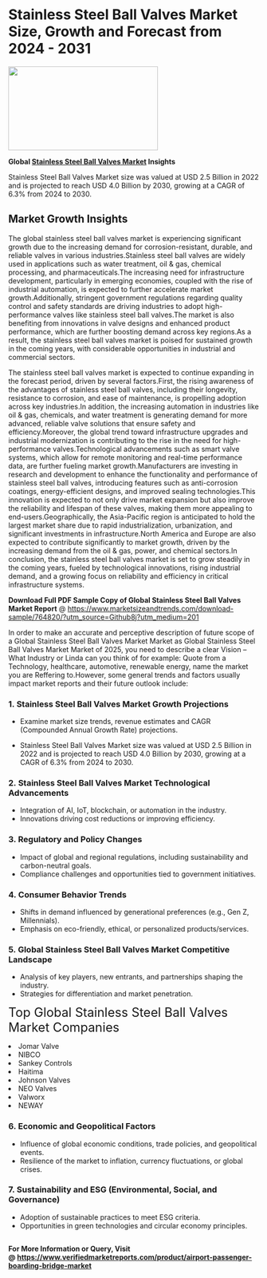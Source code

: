 <H1>Stainless Steel Ball Valves Market Size, Growth and Forecast from 2024 - 2031</H1><img class="aligncenter size-medium wp-image-584254" src="https://thirdeyenews.in/wp-content/uploads/2024/09/Global-Market-Research-300x168.jpeg" alt="" width="300" height="168" /><p><strong>Global&nbsp;<a href="https://www.marketsizeandtrends.com/download-sample/764820/?utm_source=Github8j?utm_medium=201">Stainless Steel Ball Valves Market</a> Insights</strong></p><p>Stainless Steel Ball Valves Market size was valued at USD 2.5 Billion in 2022 and is projected to reach USD 4.0 Billion by 2030, growing at a CAGR of 6.3% from 2024 to 2030.</p><p><h2>Market Growth Insights</h2> <p>The global stainless steel ball valves market is experiencing significant growth due to the increasing demand for corrosion-resistant, durable, and reliable valves in various industries.Stainless steel ball valves are widely used in applications such as water treatment, oil & gas, chemical processing, and pharmaceuticals.The increasing need for infrastructure development, particularly in emerging economies, coupled with the rise of industrial automation, is expected to further accelerate market growth.Additionally, stringent government regulations regarding quality control and safety standards are driving industries to adopt high-performance valves like stainless steel ball valves.The market is also benefiting from innovations in valve designs and enhanced product performance, which are further boosting demand across key regions.As a result, the stainless steel ball valves market is poised for sustained growth in the coming years, with considerable opportunities in industrial and commercial sectors.</p> <p>The stainless steel ball valves market is expected to continue expanding in the forecast period, driven by several factors.First, the rising awareness of the advantages of stainless steel ball valves, including their longevity, resistance to corrosion, and ease of maintenance, is propelling adoption across key industries.In addition, the increasing automation in industries like oil & gas, chemicals, and water treatment is generating demand for more advanced, reliable valve solutions that ensure safety and efficiency.Moreover, the global trend toward infrastructure upgrades and industrial modernization is contributing to the rise in the need for high-performance valves.Technological advancements such as smart valve systems, which allow for remote monitoring and real-time performance data, are further fueling market growth.Manufacturers are investing in research and development to enhance the functionality and performance of stainless steel ball valves, introducing features such as anti-corrosion coatings, energy-efficient designs, and improved sealing technologies.This innovation is expected to not only drive market expansion but also improve the reliability and lifespan of these valves, making them more appealing to end-users.Geographically, the Asia-Pacific region is anticipated to hold the largest market share due to rapid industrialization, urbanization, and significant investments in infrastructure.North America and Europe are also expected to contribute significantly to market growth, driven by the increasing demand from the oil & gas, power, and chemical sectors.In conclusion, the stainless steel ball valves market is set to grow steadily in the coming years, fueled by technological innovations, rising industrial demand, and a growing focus on reliability and efficiency in critical infrastructure systems.</p> <p><span class=""><strong>Download Full PDF Sample Copy of Global Stainless Steel Ball Valves Market Report</strong> @ <a href="https://www.marketsizeandtrends.com/download-sample/764820/?utm_source=Github8j?utm_medium=201" target="_blank">https://www.marketsizeandtrends.com/download-sample/764820/?utm_source=Github8j?utm_medium=201</a></span></p><p>In order to make an accurate and perceptive description of future scope of a Global&nbsp;Stainless Steel Ball Valves Market Market as Global&nbsp;Stainless Steel Ball Valves Market Market of 2025, you need to describe a clear Vision &ndash; What Industry or Linda can you think of for example: Quote from a Technology, healthcare, automotive, renewable energy, name the market you are Reffering to.However, some general trends and factors usually impact market reports and their future outlook include:</p><h3>1.&nbsp;<strong>Stainless Steel Ball Valves Market Growth Projections</strong></h3><ul><li>Examine market size trends, revenue estimates and CAGR (Compounded Annual Growth Rate) projections.</li><li><p>Stainless Steel Ball Valves Market size was valued at USD 2.5 Billion in 2022 and is projected to reach USD 4.0 Billion by 2030, growing at a CAGR of 6.3% from 2024 to 2030.</p></li></ul><h3>2.&nbsp;<strong>Stainless Steel Ball Valves Market Technological Advancements</strong></h3><ul><li>Integration of AI, IoT, blockchain, or automation in the industry.</li><li>Innovations driving cost reductions or improving efficiency.</li></ul><h3>3.&nbsp;<strong>Regulatory and Policy Changes</strong></h3><ul><li>Impact of global and regional regulations, including sustainability and carbon-neutral goals.</li><li>Compliance challenges and opportunities tied to government initiatives.</li></ul><h3>4.&nbsp;<strong>Consumer Behavior Trends</strong></h3><ul><li>Shifts in demand influenced by generational preferences (e.g., Gen Z, Millennials).</li><li>Emphasis on eco-friendly, ethical, or personalized products/services.</li></ul><h3>5.&nbsp;<strong>Global Stainless Steel Ball Valves Market Competitive Landscape</strong></h3><ul><li>Analysis of key players, new entrants, and partnerships shaping the industry.</li><li>Strategies for differentiation and market penetration.</li></ul><p data-pm-slice="1 1 []"><span style="color: inherit; font-family: inherit; font-size: 25px;">Top Global Stainless Steel Ball Valves Market Companies</span></p><div class="" data-test-id=""><p><li>Jomar Valve</li><li> NIBCO</li><li> Sankey Controls</li><li> Haitima</li><li> Johnson Valves</li><li> NEO Valves</li><li> Valworx</li><li> NEWAY</li></p></div><h3>6.&nbsp;<strong>Economic and Geopolitical Factors</strong></h3><ul><li>Influence of global economic conditions, trade policies, and geopolitical events.</li><li>Resilience of the market to inflation, currency fluctuations, or global crises.</li></ul><h3>7.&nbsp;<strong>Sustainability and ESG (Environmental, Social, and Governance)</strong></h3><ul><li>Adoption of sustainable practices to meet ESG criteria.</li><li>Opportunities in green technologies and circular economy principles.</li></ul><h2><strong style="font-size: 14px;">For More Information or Query, Visit @&nbsp;</strong><a style="background-color: #ffffff; font-size: 14px;" href="https://www.marketsizeandtrends.com/report/stainless-steel-ball-valves-market/" target="_blank">https://www.verifiedmarketreports.com/product/airport-passenger-boarding-bridge-market</a></h2>
